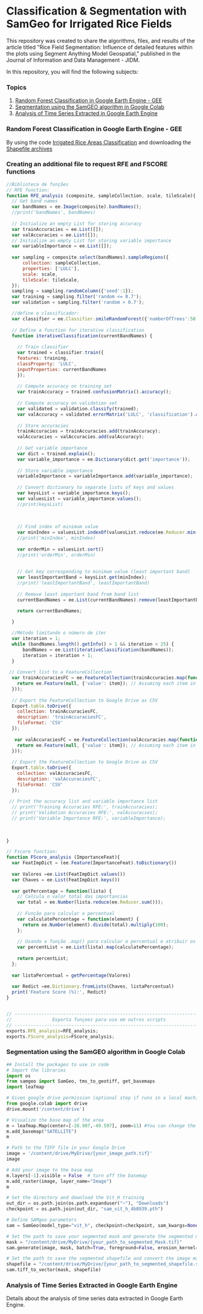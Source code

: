 # Classification & Segmentation with SamGeo for Irrigated Rice Fields

This repository was created to share the algorithms, files, and results of the article titled "Rice Field Segmentation: Influence of detailed features within the plots using Segment Anything Model Geospatial," published in the Journal of Information and Data Management - JIDM.

In this repository, you will find the following subjects:

### Topics

1. [Random Forest Classification in Google Earth Engine - GEE](#random-forest-classification)
2. [Segmentation using the SamGEO algorithm in Google Colab](#segmentation-with-samgeo)
3. [Analysis of Time Series Extracted in Google Earth Engine](#time-series-analysis)

### Random Forest Classification in Google Earth Engine - GEE

By using the code [Irrigated Rice Areas Classification](RiceAreasClassification.js) and downloading the [Shapefile archives](Shapefiles)

### Creating an additional file to request RFE and FSCORE functions
```javascript
//Biblioteca de funções
// RFE function:
function RFE_analysis (composite, sampleCollection, scale, tileScale){  
  // Get band names
  var bandNames = ee.Image(composite).bandNames();
  //print('bandNames', bandNames)
  
  // Initialize an empty List for storing accuracy
  var trainAccuracies = ee.List([]);
  var valAccuracies = ee.List([]);
  // Initialize an empty List for storing variable importance
  var variableImportance = ee.List([]);
  
  var sampling = composite.select(bandNames).sampleRegions({
      collection: sampleCollection,
      properties: ['LULC'],
      scale: scale,
      tileScale: tileScale,
  });
  sampling = sampling.randomColumn({'seed':1});
  var training = sampling.filter('random <= 0.7');
  var validation = sampling.filter('random > 0.7');

  //define o classificador:
  var classifier = ee.Classifier.smileRandomForest({'numberOfTrees':50, 'seed':1});
  
  // Define a function for iterative classification
  function iterativeClassification(currentBandNames) {
    
    // Train classifier
    var trained = classifier.train({
    features: training,
    classProperty: 'LULC',
    inputProperties: currentBandNames
    });
  
    // Compute accuracy on training set
    var trainAccuracy = trained.confusionMatrix().accuracy();
  
    // Compute accuracy on validation set
    var validated = validation.classify(trained);
    var valAccuracy = validated.errorMatrix('LULC', 'classification').accuracy();
  
    // Store accuracies
    trainAccuracies = trainAccuracies.add(trainAccuracy);
    valAccuracies = valAccuracies.add(valAccuracy);
  
    // Get variable importance
    var dict = trained.explain();
    var variable_importance = ee.Dictionary(dict.get('importance'));
  
    // Store variable importance
    variableImportance = variableImportance.add(variable_importance);
  
    // Convert dictionary to separate lists of keys and values
    var keysList = variable_importance.keys();
    var valuesList = variable_importance.values();
    //print(keysList)
    
    
    
    // Find index of minimum value
    var minIndex = valuesList.indexOf(valuesList.reduce(ee.Reducer.min()));
    //print('minIndex', minIndex)
    
    var orderMin = valuesList.sort()
    //print('orderMin', orderMin)
    
    
    // Get key corresponding to minimum value (least important band)
    var leastImportantBand = keysList.get(minIndex);
    //print('leastImportantBand', leastImportantBand)
    
    // Remove least important band from band list
    currentBandNames = ee.List(currentBandNames).remove(leastImportantBand);

    return currentBandNames;
    
  }

  //Método limitando o número de iter
  var iteration = 1;
  while (bandNames.length().getInfo() > 1 && iteration < 25) {
      bandNames = ee.List(iterativeClassification(bandNames));
      iteration = iteration + 1;
  }
 
 // Convert list to a FeatureCollection
  var trainAccuraciesFC = ee.FeatureCollection(trainAccuracies.map(function(item){
    return ee.Feature(null, {'value': item}); // Assuming each item in the list is a value
  }));
  
  // Export the FeatureCollection to Google Drive as CSV
  Export.table.toDrive({
    collection: trainAccuraciesFC,
    description: 'trainAccuraciesFC',
    fileFormat: 'CSV'
  });
 
   var valAccuraciesFC = ee.FeatureCollection(valAccuracies.map(function(item){
    return ee.Feature(null, {'value': item}); // Assuming each item in the list is a value
  }));
  
  // Export the FeatureCollection to Google Drive as CSV
  Export.table.toDrive({
    collection: valAccuraciesFC,
    description: 'valAccuraciesFC',
    fileFormat: 'CSV'
  });
 
 // Print the accuracy list and variable importance list
  // print('Training Accuracies RFE:', trainAccuracies);
  // print('Validation Accuracies RFE:', valAccuracies);
  // print('Variable Importance RFE:', variableImportance);
  
  
  
}

// Fscore function:  
function FScore_analysis (ImportanceFeat){
  var FeatImpDict = (ee.Feature(ImportanceFeat).toDictionary())
  
  var Valores =ee.List(FeatImpDict.values())
  var Chaves = ee.List(FeatImpDict.keys())
  
  var getPercentage = function(lista) {
    // Calcula o valor total das importancias
    var total = ee.Number(lista.reduce(ee.Reducer.sum()));
    
    // Função para calcular o percentual
    var calculatePercentage = function(element) {
      return ee.Number(element).divide(total).multiply(100);
    };
    
    // Usando a função .map() para calcular o percentual e atribuir os resultados a lista
    var percentList = ee.List(lista).map(calculatePercentage);
    
    return percentList;
  };
  
  var listaPercentual = getPercentage(Valores)
  
  var Redict =ee.Dictionary.fromLists(Chaves, listaPercentual)
  print('Feature Score (%):', Redict)
}  


// --------------------------------------------------------------------------------------------
//               Exporta funçoes para uso em outros scripts
// --------------------------------------------------------------------------------------------
exports.RFE_analysis=RFE_analysis;
exports.FScore_analysis=FScore_analysis;

```

### Segmentation using the SamGEO algorithm in Google Colab
```python
## Install the packages to use in code
# Import the libraries
import os
from samgeo import SamGeo, tms_to_geotiff, get_basemaps
import leafmap

# Given google drive permission (optional step if runs in a local machine)
from google.colab import drive
drive.mount('/content/drive')

# Visualize the base map of the area
m = leafmap.Map(center=[-28.907,-49.597], zoom=11) #You can change the coordinates and zoom according to the area
m.add_basemap("SATELLITE")
m

# Path to the TIFF file in your Google Drive
image = '/content/drive/MyDrive/{your_image_path.tif}'
image

# Add your image to the base map
m.layers[-1].visible = False  # turn off the basemap
m.add_raster(image, layer_name="Image")
m

# Set the directory and download the Vit_H training
out_dir = os.path.join(os.path.expanduser("~"), "Downloads")
checkpoint = os.path.join(out_dir, "sam_vit_h_4b8939.pth")

# Define SAMgeo parameters
sam = SamGeo(model_type="vit_h", checkpoint=checkpoint, sam_kwargs=None)

# Set the path to save your segmented mask and generate the segmented mask
mask = "/content/drive/MyDrive/{your_path_to_segmented_Mask.tif}"
sam.generate(image, mask, batch=True, foreground=False, erosion_kernel=(3, 3))

# Set the path to save the segmented shapefile and convert the image mask to a shapefile format
shapefile = "/content/drive/MyDrive/{your_path_to_segmented_shapefile.shp}"
sam.tiff_to_vector(mask, shapefile)
```
### Analysis of Time Series Extracted in Google Earth Engine

Details about the analysis of time series data extracted in Google Earth Engine.

